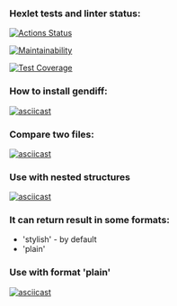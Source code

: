 ### Hexlet tests and linter status:
[![Actions Status](https://github.com/MKashtanov/python-project-50/actions/workflows/hexlet-check.yml/badge.svg)](https://github.com/MKashtanov/python-project-50/actions)

[![Maintainability](https://api.codeclimate.com/v1/badges/dd587f9a2e313ca9e306/maintainability)](https://codeclimate.com/github/MKashtanov/python-project-50/maintainability)

[![Test Coverage](https://api.codeclimate.com/v1/badges/dd587f9a2e313ca9e306/test_coverage)](https://codeclimate.com/github/MKashtanov/python-project-50/test_coverage)

### How to install gendiff:

[![asciicast](https://asciinema.org/a/1GKOZwcgGxEUo1e8cJoLMXtRH.svg)](https://asciinema.org/a/1GKOZwcgGxEUo1e8cJoLMXtRH)

### Compare two files:

[![asciicast](https://asciinema.org/a/I6mmBlddbu8kWAvXZXH58Ookl.svg)](https://asciinema.org/a/I6mmBlddbu8kWAvXZXH58Ookl)

### Use with nested structures  

[![asciicast](https://asciinema.org/a/3SoUNhl91ZI0TCZ2byrgBHaPO.svg)](https://asciinema.org/a/3SoUNhl91ZI0TCZ2byrgBHaPO)

### It can return result in some formats:
- 'stylish' - by default
- 'plain'

### Use with format 'plain'

[![asciicast](https://asciinema.org/a/Ju9cM4TmHHQo7POC5V4L3ZDVi.svg)](https://asciinema.org/a/Ju9cM4TmHHQo7POC5V4L3ZDVi)